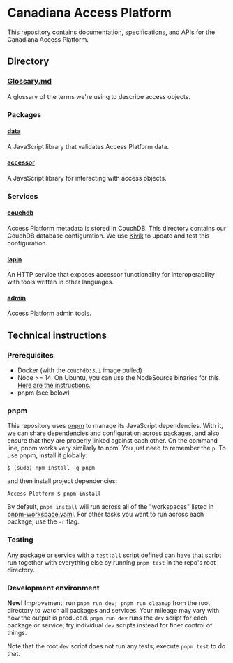 # Canadiana Access Platform

This repository contains documentation, specifications, and APIs for the Canadiana Access Platform.

## Directory

### [Glossary.md](Glossary.md)

A glossary of the terms we're using to describe access objects.

### Packages

#### [data](packages/data)

A JavaScript library that validates Access Platform data.

#### [accessor](packages/accessor)

A JavaScript library for interacting with access objects.

### Services

#### [couchdb](services/couchdb)

Access Platform metadata is stored in CouchDB. This directory contains our CouchDB database configuration. We use [Kivik](https://github.com/crkn-rcdr/kivik) to update and test this configuration.

#### [lapin](services/lapin)

An HTTP service that exposes accessor functionality for interoperability with tools written in other languages.

#### [admin](services/admin)

Access Platform admin tools.

## Technical instructions

### Prerequisites

- Docker (with the `couchdb:3.1` image pulled)
- Node >= 14. On Ubuntu, you can use the NodeSource binaries for this. [Here are the instructions.](https://github.com/nodesource/distributions#debinstall)
- pnpm (see below)

### pnpm

This repository uses [pnpm](https://pnpm.js.org) to manage its JavaScript dependencies. With it, we can share dependencies and configuration across packages, and also ensure that they are properly linked against each other. On the command line, pnpm works very similarly to npm. You just need to remember the `p`. To use pnpm, install it globally:

```
$ (sudo) npm install -g pnpm
```

and then install project dependencies:

```
Access-Platform $ pnpm install
```

By default, `pnpm install` will run across all of the "workspaces" listed in [pnpm-workspace.yaml](pnpm-workspace.yaml). For other tasks you want to run across each package, use the `-r` flag.

### Testing

Any package or service with a `test:all` script defined can have that script run together with everything else by running `pnpm test` in the repo's root directory.

### Development environment

**New!** Improvement: run `pnpm run dev; pnpm run cleanup` from the root directory to watch all packages and services. Your mileage may vary with how the output is produced. `pnpm run dev` runs the `dev` script for each package or service; try individual `dev` scripts instead for finer control of things.

Note that the root `dev` script does not run any tests; execute `pnpm test` to do that.
